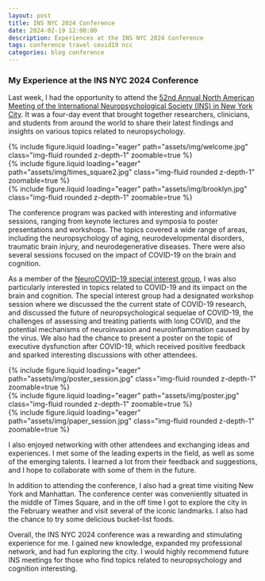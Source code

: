 ```yaml
---
layout: post
title: INS NYC 2024 Conference
date: 2024-02-19 12:00:00
description: Experiences at the INS NYC 2024 Conference
tags: conference travel covid19 ncc
categories: blog conference
---
```


### My Experience at the INS NYC 2024 Conference

Last week, I had the opportunity to attend the [52nd Annual North American Meeting of the International Neuropsychological Society (INS) in New York City](https://the-ins.org/meetings/new-york-2024/). It was a four-day event that brought together researchers, clinicians, and students from around the world to share their latest findings and insights on various topics related to neuropsychology.

<div class="row mt-3">
    <div class="col-sm mt-3 mt-md-0">
        {% include figure.liquid loading="eager" path="assets/img/welcome.jpg" class="img-fluid rounded z-depth-1" zoomable=true %}
    </div>
    <div class="col-sm mt-3 mt-md-0">   
        {% include figure.liquid loading="eager" path="assets/img/times_square2.jpg" class="img-fluid rounded z-depth-1" zoomable=true %}
    </div>
    <div class="col-sm mt-3 mt-md-0">   
        {% include figure.liquid loading="eager" path="assets/img/brooklyn.jpg" class="img-fluid rounded z-depth-1" zoomable=true %}
    </div>
</div>

The conference program was packed with interesting and informative sessions, ranging from keynote lectures and symposia to poster presentations and workshops. The topics covered a wide range of areas, including the neuropsychology of aging, neurodevelopmental disorders, traumatic brain injury, and neurodegenerative diseases. There were also several sessions focused on the impact of COVID-19 on the brain and cognition.

As a member of the [NeuroCOVID-19 special interest group](https://the-ins.org/sigs/), I was also particularly interested in topics related to COVID-19 and its impact on the brain and cognition. The special interest group had a designated workshop session where we discussed the the current state of COVID-19 research, and discussed the future of neuropsychological sequelae of COVID-19, the challenges of assessing and treating patients with long COVID, and the potential mechanisms of neuroinvasion and neuroinflammation caused by the virus. We also had the chance to present a poster on the topic of executive dysfunction after COVID-19, which received positive feedback and sparked interesting discussions with other attendees.

<div class="row mt-3">
    <div class="col-sm mt-3 mt-md-0">
        {% include figure.liquid loading="eager" path="assets/img/poster_session.jpg" class="img-fluid rounded z-depth-1" zoomable=true %}
    </div>
    <div class="col-sm mt-3 mt-md-0">   
        {% include figure.liquid loading="eager" path="assets/img/poster.jpg" class="img-fluid rounded z-depth-1" zoomable=true %}
    </div>
    <div class="col-sm mt-3 mt-md-0">   
        {% include figure.liquid loading="eager" path="assets/img/paper_session.jpg" class="img-fluid rounded z-depth-1" zoomable=true %}
    </div>
</div>

I also enjoyed networking with other attendees and exchanging ideas and experiences. I met some of the leading experts in the field, as well as some of the emerging talents. I learned a lot from their feedback and suggestions, and I hope to collaborate with some of them in the future.

In addition to attending the conference, I also had a great time visiting New York and Manhattan. The conference center was conveniently situated in the middle of Times Square, and in the off time I got to explore the city in the February weather and visit several of the iconic landmarks. I also had the chance to try some delicious bucket-list foods.

Overall, the INS NYC 2024 conference was a rewarding and stimulating experience for me. I gained new knowledge, expanded my professional network, and had fun exploring the city. I would highly recommend future INS meetings for those who find topics related to neuropsychology and cognition interesting.
